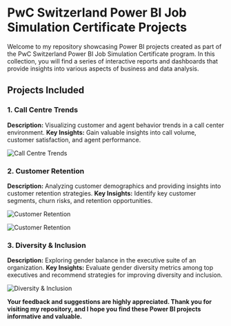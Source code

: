 # PwC Switzerland Power BI Job Simulation Certificate Projects

Welcome to my repository showcasing Power BI projects created as part of the PwC Switzerland Power BI Job Simulation Certificate program. In this collection, you will find a series of interactive reports and dashboards that provide insights into various aspects of business and data analysis.

## Projects Included

### 1. Call Centre Trends
**Description:** Visualizing customer and agent behavior trends in a call center environment.
**Key Insights:** Gain valuable insights into call volume, customer satisfaction, and agent performance.

![Call Centre Trends](images/Call%20Center%20Trends-1.png)

### 2. Customer Retention
**Description:** Analyzing customer demographics and providing insights into customer retention strategies.
**Key Insights:** Identify key customer segments, churn risks, and retention opportunities.

![Customer Retention](images/Customer%20Retention%20Project--1.png)

![Customer Retention](images/Customer%20Retention%20Project--2.png)

### 3. Diversity & Inclusion
**Description:** Exploring gender balance in the executive suite of an organization.
**Key Insights:** Evaluate gender diversity metrics among top executives and recommend strategies for improving diversity and inclusion.

![Diversity & Inclusion](images/Diversity%20%26%20Inclusion%20Project-1.png)

**Your feedback and suggestions are highly appreciated. Thank you for visiting my repository, and I hope you find these Power BI projects informative and valuable.**


